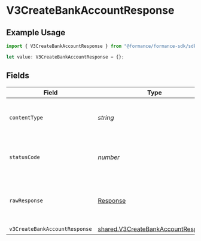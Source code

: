 # V3CreateBankAccountResponse

## Example Usage

```typescript
import { V3CreateBankAccountResponse } from "@formance/formance-sdk/sdk/models/operations";

let value: V3CreateBankAccountResponse = {};
```

## Fields

| Field                                                                                           | Type                                                                                            | Required                                                                                        | Description                                                                                     |
| ----------------------------------------------------------------------------------------------- | ----------------------------------------------------------------------------------------------- | ----------------------------------------------------------------------------------------------- | ----------------------------------------------------------------------------------------------- |
| `contentType`                                                                                   | *string*                                                                                        | :heavy_check_mark:                                                                              | HTTP response content type for this operation                                                   |
| `statusCode`                                                                                    | *number*                                                                                        | :heavy_check_mark:                                                                              | HTTP response status code for this operation                                                    |
| `rawResponse`                                                                                   | [Response](https://developer.mozilla.org/en-US/docs/Web/API/Response)                           | :heavy_check_mark:                                                                              | Raw HTTP response; suitable for custom response parsing                                         |
| `v3CreateBankAccountResponse`                                                                   | [shared.V3CreateBankAccountResponse](../../../sdk/models/shared/v3createbankaccountresponse.md) | :heavy_minus_sign:                                                                              | Created                                                                                         |